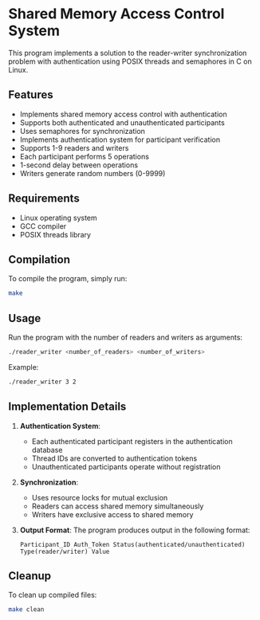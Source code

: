 # Shared Memory Access Control System

This program implements a solution to the reader-writer synchronization problem with authentication using POSIX threads and semaphores in C on Linux.

## Features

- Implements shared memory access control with authentication
- Supports both authenticated and unauthenticated participants
- Uses semaphores for synchronization
- Implements authentication system for participant verification
- Supports 1-9 readers and writers
- Each participant performs 5 operations
- 1-second delay between operations
- Writers generate random numbers (0-9999)

## Requirements

- Linux operating system
- GCC compiler
- POSIX threads library

## Compilation

To compile the program, simply run:

```bash
make
```

## Usage

Run the program with the number of readers and writers as arguments:

```bash
./reader_writer <number_of_readers> <number_of_writers>
```

Example:
```bash
./reader_writer 3 2
```

## Implementation Details

1. **Authentication System**:
   - Each authenticated participant registers in the authentication database
   - Thread IDs are converted to authentication tokens
   - Unauthenticated participants operate without registration

2. **Synchronization**:
   - Uses resource locks for mutual exclusion
   - Readers can access shared memory simultaneously
   - Writers have exclusive access to shared memory

3. **Output Format**:
   The program produces output in the following format:
   ```
   Participant_ID Auth_Token Status(authenticated/unauthenticated) Type(reader/writer) Value
   ```

## Cleanup

To clean up compiled files:

```bash
make clean
``` 